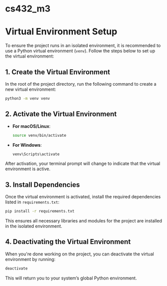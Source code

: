 # cs432_m3

# Virtual Environment Setup

To ensure the project runs in an isolated environment, it is recommended to use a Python virtual environment (`venv`). Follow the steps below to set up the virtual environment:

## 1. Create the Virtual Environment
In the root of the project directory, run the following command to create a new virtual environment:

```bash
python3 -m venv venv
```

## 2. Activate the Virtual Environment
- **For macOS/Linux**:
  ```bash
  source venv/bin/activate
  ```

- **For Windows**:
  ```bash
  venv\Scripts\activate
  ```

After activation, your terminal prompt will change to indicate that the virtual environment is active.

## 3. Install Dependencies
Once the virtual environment is activated, install the required dependencies listed in `requirements.txt`:

```bash
pip install -r requirements.txt
```

This ensures all necessary libraries and modules for the project are installed in the isolated environment.

## 4. Deactivating the Virtual Environment
When you're done working on the project, you can deactivate the virtual environment by running:

```bash
deactivate
```

This will return you to your system’s global Python environment.

